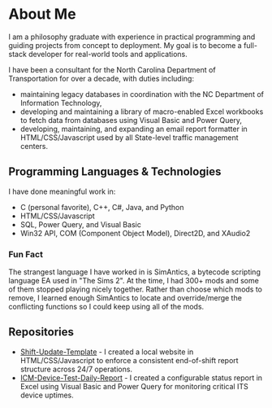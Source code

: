 <!-- Ideas to get started:
- 🔭 I’m currently working on ...
- 🌱 I’m currently learning ...
- 👯 I’m looking to collaborate on ...
- 🤔 I’m looking for help with ...
- 💬 Ask me about ...
- 📫 How to reach me: ...
- 😄 Pronouns: ...
- ⚡ Fun fact: ...
-->

# About Me

I am a philosophy graduate with experience in practical programming and guiding projects from concept to deployment.  My goal is to become a full-stack developer for real-world tools and applications.

I have been a consultant for the North Carolina Department of Transportation for over a decade, with duties including:
* maintaining legacy databases in coordination with the NC Department of Information Technology,
* developing and maintaining a library of macro-enabled Excel workbooks to fetch data from databases using Visual Basic and Power Query,
* developing, maintaining, and expanding an email report formatter in HTML/CSS/Javascript used by all State-level traffic management centers.

## Programming Languages & Technologies

I have done meaningful work in:
* C (personal favorite), C++, C#, Java, and Python
* HTML/CSS/Javascript
* SQL, Power Query, and Visual Basic
* Win32 API, COM (Component Object Model), Direct2D, and XAudio2

### Fun Fact

The strangest language I have worked in is SimAntics, a bytecode scripting language EA used in "The Sims 2".  At the time, I had 300+ mods and some of them stopped playing nicely together.  Rather than choose which mods to remove, I learned enough SimAntics to locate and override/merge the conflicting functions so I could keep using all of the mods.

## Repositories

* <ins>Shift-Update-Template</ins> - I created a local website in HTML/CSS/Javascript to enforce a consistent end-of-shift report structure across 24/7 operations.
* <ins>ICM-Device-Test-Daily-Report</ins> - I created a configurable status report in Excel using Visual Basic and Power Query for monitoring critical ITS device uptimes.
